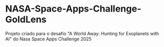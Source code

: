 # NASA-Space-Apps-Challenge-GoldLens
Projeto criado para o desafio "A World Away: Hunting for Exoplanets with AI" do Nasa Space Apps Challenge 2025
